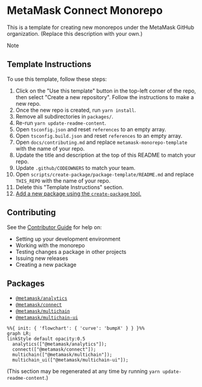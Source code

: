 # MetaMask Connect Monorepo

This is a template for creating new monorepos under the MetaMask GitHub organization. (Replace this description with your own.)

> [!note]
>
> ## Template Instructions
>
> To use this template, follow these steps:
>
> 1. Click on the "Use this template" button in the top-left corner of the repo, then select "Create a new repository". Follow the instructions to make a new repo.
> 2. Once the new repo is created, run `yarn install`.
> 3. Remove all subdirectories in `packages/`.
> 4. Re-run `yarn update-readme-content`.
> 5. Open `tsconfig.json` and reset `references` to an empty array.
> 6. Open `tsconfig.build.json` and reset `references` to an empty array.
> 7. Open `docs/contributing.md` and replace `metamask-monorepo-template` with the name of your repo.
> 8. Update the title and description at the top of this README to match your repo.
> 9. Update `.github/CODEOWNERS` to match your team.
> 10. Open `scripts/create-package/package-template/README.md` and replace `THIS_REPO` with the name of your repo.
> 11. Delete this "Template Instructions" section.
> 12. [Add a new package using the `create-package` tool.](./docs/contributing.md#adding-new-packages-to-the-monorepo)

## Contributing

See the [Contributor Guide](./docs/contributing.md) for help on:

- Setting up your development environment
- Working with the monorepo
- Testing changes a package in other projects
- Issuing new releases
- Creating a new package

## Packages

<!-- start package list -->

- [`@metamask/analytics`](packages/analytics)
- [`@metamask/connect`](packages/connect)
- [`@metamask/multichain`](packages/multichain)
- [`@metamask/multichain-ui`](packages/multichain-ui)

<!-- end package list -->

<!-- start dependency graph -->

```mermaid
%%{ init: { 'flowchart': { 'curve': 'bumpX' } } }%%
graph LR;
linkStyle default opacity:0.5
  analytics(["@metamask/analytics"]);
  connect(["@metamask/connect"]);
  multichain(["@metamask/multichain"]);
  multichain_ui(["@metamask/multichain-ui"]);
```

<!-- end dependency graph -->

(This section may be regenerated at any time by running `yarn update-readme-content`.)
